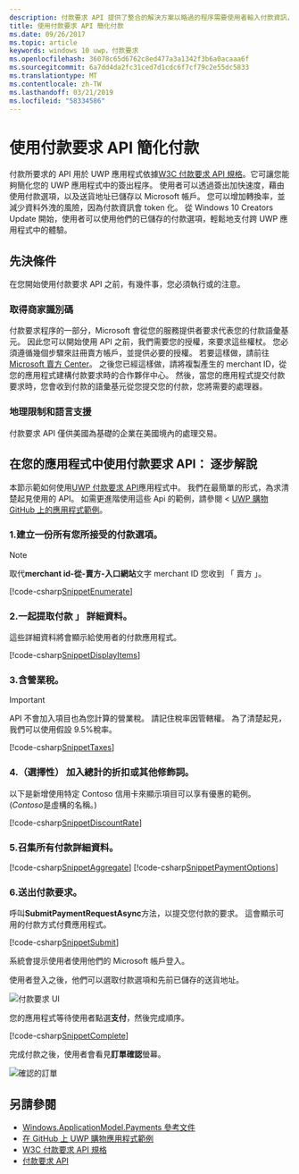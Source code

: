 ```yaml
---
description: 付款要求 API 提供了整合的解決方案以略過的程序需要使用者輸入付款資訊，然後選取傳送方法的 UWP 應用程式。
title: 使用付款要求 API 簡化付款
ms.date: 09/26/2017
ms.topic: article
keywords: windows 10 uwp，付款要求
ms.openlocfilehash: 36078c65d6762c8ed477a3a1342f3b6a0acaaa6f
ms.sourcegitcommit: 6a7dd4da2fc31ced7d1cdc6f7cf79c2e55dc5833
ms.translationtype: MT
ms.contentlocale: zh-TW
ms.lasthandoff: 03/21/2019
ms.locfileid: "58334586"
---
```

# <a name="simplify-payments-with-the-payment-request-api"></a>使用付款要求 API 簡化付款
付款所要求的 API 用於 UWP 應用程式依據[W3C 付款要求 API 規格](https://w3c.github.io/browser-payment-api/)。它可讓您能夠簡化您的 UWP 應用程式中的簽出程序。 使用者可以透過簽出加快速度，藉由使用付款選項，以及送貨地址已儲存以 Microsoft 帳戶。 您可以增加轉換率，並減少資料外洩的風險，因為付款資訊會 token 化。 從 Windows 10 Creators Update 開始，使用者可以使用他們的已儲存的付款選項，輕鬆地支付跨 UWP 應用程式中的體驗。

## <a name="prerequisites"></a>先決條件
在您開始使用付款要求 API 之前，有幾件事，您必須執行或的注意。

### <a name="getting-a-merchant-id"></a>取得商家識別碼
付款要求程序的一部分，Microsoft 會從您的服務提供者要求代表您的付款語彙基元。 因此您可以開始使用 API 之前，我們需要您的授權，來要求這些權杖。  您必須遵循幾個步驟來註冊賣方帳戶，並提供必要的授權。 若要這樣做，請前往[Microsoft 賣方 Center](https://seller.microsoft.com/en-us/dashboard/registration/seller/?accountprogram=uwp)。 之後您已經這樣做，請將複製產生的 merchant ID，從您的應用程式建構付款要求時的合作夥伴中心。 然後，當您的應用程式提交付款要求時，您會收到付款的語彙基元從您提交您的付款，您將需要的處理器。

### <a name="geographic-restrictions-and-language-support"></a>地理限制和語言支援
付款要求 API 僅供美國為基礎的企業在美國境內的處理交易。

## <a name="using-the-payment-request-api-in-your-app-step-by-step"></a>在您的應用程式中使用付款要求 API： 逐步解說
本節示範如何使用[UWP 付款要求 API](https://docs.microsoft.com/en-us/uwp/api/windows.applicationmodel.payments)應用程式中。 我們在最簡單的形式，為求清楚起見使用的 API。 如需更進階使用這些 Api 的範例，請參閱 < [UWP 購物 GitHub 上的應用程式範例](https://github.com/Microsoft/Windows-appsample-shopping)。

### <a name="1-create-a-set-of-all-the-payment-options-that-you-accept"></a>1.建立一份所有您所接受的付款選項。
> [!Note]
> 取代**merchant id-從-賣方-入口網站**文字 merchant ID 您收到 「 賣方 」。

[!code-csharp[SnippetEnumerate](./code/PaymentsApiSample/PaymentsApiSample/MainPage.xaml.cs#SnippetEnumerate)]

### <a name="2-pull-the-payment-details-together"></a>2.一起提取付款 」 詳細資料。 

這些詳細資料將會顯示給使用者的付款應用程式。 

[!code-csharp[SnippetDisplayItems](./code/PaymentsApiSample/PaymentsApiSample/MainPage.xaml.cs#SnippetDisplayItems)]

### <a name="3-include-the-sales-tax"></a>3.含營業稅。 

> [!Important]
> API 不會加入項目也為您計算的營業稅。 請記住稅率因管轄權。 為了清楚起見，我們可以使用假設 9.5%稅率。

[!code-csharp[SnippetTaxes](./code/PaymentsApiSample/PaymentsApiSample/MainPage.xaml.cs#SnippetTaxes)]

### <a name="4-optional--add-discounts-or-other-modifiers-to-the-total"></a>4.（選擇性） 加入總計的折扣或其他修飾詞。 

以下是新增使用特定 Contoso 信用卡來顯示項目可以享有優惠的範例。 (*Contoso*是虛構的名稱。)

[!code-csharp[SnippetDiscountRate](./code/PaymentsApiSample/PaymentsApiSample/MainPage.xaml.cs#SnippetDiscountRate)]

### <a name="5-assemble-all-the-payment-details"></a>5.召集所有付款詳細資料。

[!code-csharp[SnippetAggregate](./code/PaymentsApiSample/PaymentsApiSample/MainPage.xaml.cs#SnippetAggregate)]
[!code-csharp[SnippetPaymentOptions](./code/PaymentsApiSample/PaymentsApiSample/MainPage.xaml.cs#SnippetPaymentOptions)]

### <a name="6-submit-the-payment-request"></a>6.送出付款要求。 

呼叫**SubmitPaymentRequestAsync**方法，以提交您付款的要求。 這會顯示可用的付款方式付費應用程式。

[!code-csharp[SnippetSubmit](./code/PaymentsApiSample/PaymentsApiSample/MainPage.xaml.cs#SnippetSubmit)]

系統會提示使用者使用他們的 Microsoft 帳戶登入。

使用者登入之後，他們可以選取付款選項和先前已儲存的送貨地址。

![付款要求 UI](./images/33.png "付款要求 UI")

您的應用程式等待使用者點選**支付**，然後完成順序。

[!code-csharp[SnippetComplete](./code/PaymentsApiSample/PaymentsApiSample/MainPage.xaml.cs#SnippetComplete)]

完成付款之後，使用者會看見**訂單確認**螢幕。

![確認的訂單](./images/44.png "確認的訂單 ")

## <a name="see-also"></a>另請參閱
- [Windows.ApplicationModel.Payments 參考文件](https://docs.microsoft.com/en-us/uwp/api/windows.applicationmodel.payments)
- [在 GitHub 上 UWP 購物應用程式範例](https://github.com/Microsoft/Windows-appsample-shopping)
- [W3C 付款要求 API 規格](https://www.w3.org/TR/payment-request/)
- [付款要求 API ](https://docs.microsoft.com/en-us/microsoft-edge/dev-guide/device/payment-request-api)

